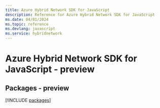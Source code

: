 ```yaml
---
title: Azure Hybrid Network SDK for JavaScript
description: Reference for Azure Hybrid Network SDK for JavaScript
ms.date: 04/01/2024
ms.topic: reference
ms.devlang: javascript
ms.service: hybridnetwork
---
```

# Azure Hybrid Network SDK for JavaScript - preview
## Packages - preview
[!INCLUDE [packages](hybrid-network-index.md)]
